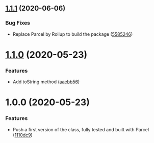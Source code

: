 ## [1.1.1](https://github.com/untemps/event-dispatcher/compare/v1.1.0...v1.1.1) (2020-06-06)


### Bug Fixes

* Replace Parcel by Rollup to build the package ([5585246](https://github.com/untemps/event-dispatcher/commit/5585246aa867ecfd0038ec536b3a9a7961b10c7f))

# [1.1.0](https://github.com/untemps/event-dispatcher/compare/v1.0.0...v1.1.0) (2020-05-23)


### Features

* Add toString method ([aaebb56](https://github.com/untemps/event-dispatcher/commit/aaebb567740f89c008f10de68553063aa3b8e471))

# 1.0.0 (2020-05-23)


### Features

* Push a first version of the class, fully tested and built with Parcel ([1110dc9](https://github.com/untemps/event-dispatcher/commit/1110dc9060f5f0ef5d31687d8073f46ec13048fd))
